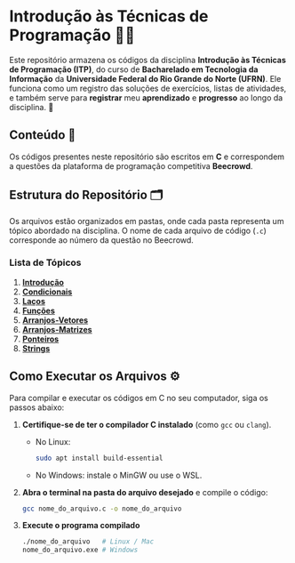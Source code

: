 # Introdução às Técnicas de Programação 🧑‍💻

Este repositório armazena os códigos da disciplina **Introdução às Técnicas de Programação (ITP)**, do curso de **Bacharelado em Tecnologia da Informação** da **Universidade Federal do Rio Grande do Norte (UFRN)**. Ele funciona como um registro das soluções de exercícios, listas de atividades, e também serve para **registrar** meu **aprendizado** e **progresso** ao longo da disciplina. 📝

## Conteúdo 📂
Os códigos presentes neste repositório são escritos em **C** e correspondem a questões da plataforma de programação competitiva **Beecrowd**.

## Estrutura do Repositório 🗂️
Os arquivos estão organizados em pastas, onde cada pasta representa um tópico abordado na disciplina. O nome de cada arquivo de código (`.c`) corresponde ao número da questão no Beecrowd.

### Lista de Tópicos
01. [**Introdução**](https://github.com/manoelcn/itp/tree/main/Introducao)
02. [**Condicionais**  ](https://github.com/manoelcn/itp/tree/main/Condicionais)
03. [**Laços**  ](https://github.com/manoelcn/itp/tree/main/Lacos)
04. [**Funções**  ](https://github.com/manoelcn/itp/tree/main/Funcoes)
05. [**Arranjos-Vetores**](https://github.com/manoelcn/itp/tree/main/Arranjos-Vetores)
05. [**Arranjos-Matrizes**](https://github.com/manoelcn/itp/tree/main/Arranjos-Matrizes)
06. [**Ponteiros**](https://github.com/manoelcn/itp/tree/main/Ponteiros)
07. [**Strings**](https://github.com/manoelcn/itp/tree/main/Strings)

## Como Executar os Arquivos ⚙️
Para compilar e executar os códigos em C no seu computador, siga os passos abaixo:

1. **Certifique-se de ter o compilador C instalado** (como `gcc` ou `clang`).  
   - No Linux:  
     ```bash
     sudo apt install build-essential
     ```
   - No Windows: instale o MinGW ou use o WSL.  

2. **Abra o terminal na pasta do arquivo desejado** e compile o código:  
   ```bash
   gcc nome_do_arquivo.c -o nome_do_arquivo
   ```

3. **Execute o programa compilado**
    ```bash
    ./nome_do_arquivo   # Linux / Mac
    nome_do_arquivo.exe # Windows
    ```
